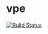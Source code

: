 vpe
===

[![Build Status](https://travis-ci.org/kuviman/vpe.svg?branch=master)](https://travis-ci.org/kuviman/vpe)

